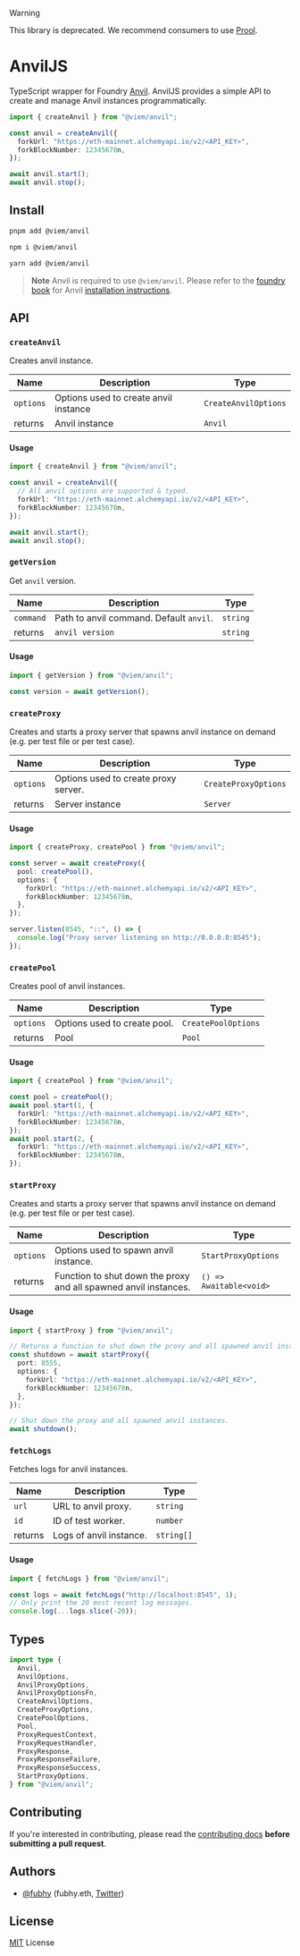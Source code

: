 > [!WARNING]
> This library is deprecated. We recommend consumers to use [Prool](https://github.com/wevm/prool).

# AnvilJS

TypeScript wrapper for Foundry [Anvil](https://github.com/foundry-rs/foundry/tree/master/crates/anvil). AnvilJS provides a simple API to create and manage Anvil instances programmatically.

```ts
import { createAnvil } from "@viem/anvil";

const anvil = createAnvil({
  forkUrl: "https://eth-mainnet.alchemyapi.io/v2/<API_KEY>",
  forkBlockNumber: 12345678n,
});

await anvil.start();
await anvil.stop();
```

## Install

```bash
pnpm add @viem/anvil
```

```bash
npm i @viem/anvil
```

```bash
yarn add @viem/anvil
```

> **Note**
> Anvil is required to use `@viem/anvil`. Please refer to the [foundry book](https://book.getfoundry.sh) for Anvil [installation instructions](https://book.getfoundry.sh/getting-started/installation).

## API

### `createAnvil`

Creates anvil instance.

| Name         | Description                             | Type                   |
| ------------ | --------------------------------------- | ---------------------- |
| `options`    | Options used to create anvil instance   | `CreateAnvilOptions`   |
| returns      | Anvil instance                          | `Anvil`                |

#### Usage

```ts
import { createAnvil } from "@viem/anvil";

const anvil = createAnvil({
  // All anvil options are supported & typed.
  forkUrl: "https://eth-mainnet.alchemyapi.io/v2/<API_KEY>",
  forkBlockNumber: 12345678n,
});

await anvil.start();
await anvil.stop();
```

### `getVersion`

Get `anvil` version.

| Name         | Description                             | Type       |
| ------------ | --------------------------------------- | ---------- |
| `command`    | Path to anvil command. Default `anvil`. | `string`   |
| returns      | `anvil version`                         | `string`   |

#### Usage

```ts
import { getVersion } from "@viem/anvil";

const version = await getVersion();
```

### `createProxy`

Creates and starts a proxy server that spawns anvil instance on demand (e.g. per test file or per test case).

| Name      | Description                            | Type                 |
| --------- | -------------------------------------- | -------------------- |
| `options` | Options used to create proxy server.   | `CreateProxyOptions` |
| returns   | Server instance                        | `Server`             |

#### Usage

```ts
import { createProxy, createPool } from "@viem/anvil";

const server = await createProxy({
  pool: createPool(),
  options: {
    forkUrl: "https://eth-mainnet.alchemyapi.io/v2/<API_KEY>",
    forkBlockNumber: 12345678n,
  },
});

server.listen(8545, "::", () => {
  console.log("Proxy server listening on http://0.0.0.0:8545");
});
```

### `createPool`

Creates pool of anvil instances.

| Name      | Description                       | Type                 |
| --------- | --------------------------------- | -------------------- |
| `options` | Options used to create pool.      | `CreatePoolOptions`  |
| returns   | Pool                              | `Pool`               |

#### Usage

```ts
import { createPool } from "@viem/anvil";

const pool = createPool();
await pool.start(1, {
  forkUrl: "https://eth-mainnet.alchemyapi.io/v2/<API_KEY>",
  forkBlockNumber: 12345678n,
});
await pool.start(2, {
  forkUrl: "https://eth-mainnet.alchemyapi.io/v2/<API_KEY>",
  forkBlockNumber: 12345678n,
});
```

### `startProxy`

Creates and starts a proxy server that spawns anvil instance on demand (e.g. per test file or per test case).

| Name      | Description                                                      | Type                      |
| --------- | ---------------------------------------------------------------- | ------------------------- |
| `options` | Options used to spawn anvil instance.                            | `StartProxyOptions`       |
| returns   | Function to shut down the proxy and all spawned anvil instances. | `() => Awaitable<void>`   |

#### Usage

```ts
import { startProxy } from "@viem/anvil";

// Returns a function to shut down the proxy and all spawned anvil instances.
const shutdown = await startProxy({
  port: 8555,
  options: {
    forkUrl: "https://eth-mainnet.alchemyapi.io/v2/<API_KEY>",
    forkBlockNumber: 12345678n,
  },
});

// Shut down the proxy and all spawned anvil instances.
await shutdown();
```

### `fetchLogs`

Fetches logs for anvil instances.

| Name     | Description             | Type                |
| -------- | ----------------------- | ------------------- |
| `url`    | URL to anvil proxy.     | `string`            |
| `id`     | ID of test worker.      | `number`            |
| returns  | Logs of anvil instance. | `string[]`          |

#### Usage

```ts
import { fetchLogs } from "@viem/anvil";

const logs = await fetchLogs("http://localhost:8545", 1);
// Only print the 20 most recent log messages.
console.log(...logs.slice(-20));
```

## Types

```ts
import type {
  Anvil,
  AnvilOptions,
  AnvilProxyOptions,
  AnvilProxyOptionsFn,
  CreateAnvilOptions,
  CreateProxyOptions,
  CreatePoolOptions,
  Pool,
  ProxyRequestContext,
  ProxyRequestHandler,
  ProxyResponse,
  ProxyResponseFailure,
  ProxyResponseSuccess,
  StartProxyOptions,
} from "@viem/anvil";
```

## Contributing

If you're interested in contributing, please read the [contributing docs](/.github/CONTRIBUTING.md) **before submitting a pull request**.

## Authors

- [@fubhy](https://github.com/fubhy) (fubhy.eth, [Twitter](https://twitter.com/thefubhy))

## License

[MIT](/LICENSE) License
